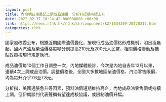 ```yaml
---
layout: post
title: 內地明日凌晨起上調成品油價　分析料短期持續上升
date: 2022-02-17 18:24:42.000000000 +08:00
link: https://news.rthk.hk/rthk/ch/component/k2/1634309-20220217.htm
categories: rthk
---
```


國家發改委公布，根據近期國際油價變化，按現行成品油價格形成機制，明日凌晨起，國內汽油及柴油價格每噸分別提高210元及200元人民幣，相關價格聯動及補貼政策按現行規定執行。

成品油價每10個工作日調整一次，內地媒體統計，今次是內地自去年12月以來，連續4次上調成品油價。調整價格後，全國大多數地區柴油價格、汽油零售限價，均為每升介乎7.6至7.8元。

分析指，美國通脹急升等因素，預料油價短期維持高企，內地成品油零售價或持續上調，但伊朗談判代表聲稱有望達成核協議，或限制油價升幅。
